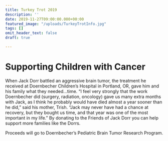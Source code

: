 ```yaml
---
title: Turkey Trot 2019
description: ''
date: 2019-11-27T09:00:00.000+00:00
featured_image: "/uploads/TurkeyTrotInfo.jpg"
tags: []
omit_header_text: false
draft: true

---
```

# Supporting Children with Cancer

When Jack Dorr battled an aggressive brain tumor, the treatment he received at Doernbecher Children’s Hospital in Portland, OR, gave him and his family what they needed…time. “I feel very strongly that the work Doernbecher did (surgery, radiation, oncology) gave us many extra months with Jack, as I think he probably would have died almost a year sooner than he did,” said his mother, Trish. “Jack may never have had a chance at recovery, but they bought us time, and that year was one of the most important in my life.” By donating to the Friends of Jack Dorr you can help support more families like the Dorrs. 

Proceeds will go to Doernbecher’s Pediatric Brain Tumor Research Program.